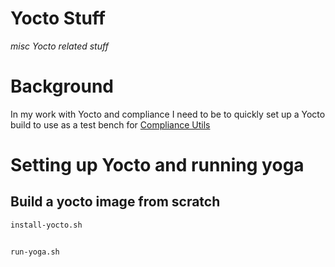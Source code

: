 # Yocto Stuff

*misc Yocto related stuff*

# Background

In my work with Yocto and compliance I need to be to quickly set up a
Yocto build to use as a test bench for [Compliance Utils](https://github.com/vinland-technology/compliance-utils)



# Setting up Yocto and running yoga

## Build a yocto image from scratch

```
install-yocto.sh
```

## 

```
run-yoga.sh
```
